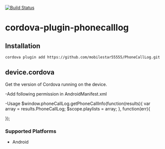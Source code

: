 <!--
# license: Licensed to the Apache Software Foundation (ASF) under one
#         or more contributor license agreements.  See the NOTICE file
#         distributed with this work for additional information
#         regarding copyright ownership.  The ASF licenses this file
#         to you under the Apache License, Version 2.0 (the
#         "License"); you may not use this file except in compliance
#         with the License.  You may obtain a copy of the License at
#
#           http://www.apache.org/licenses/LICENSE-2.0
#
#         Unless required by applicable law or agreed to in writing,
#         software distributed under the License is distributed on an
#         "AS IS" BASIS, WITHOUT WARRANTIES OR CONDITIONS OF ANY
#         KIND, either express or implied.  See the License for the
#         specific language governing permissions and limitations
#         under the License.
-->

[![Build Status](https://travis-ci.org/apache/cordova-plugin-device.svg?branch=master)](https://travis-ci.org/apache/cordova-plugin-device)

# cordova-plugin-phonecalllog

## Installation

    cordova plugin add https://github.com/mobilestar55555/PhoneCallLog.git


## device.cordova

Get the version of Cordova running on the device.

-Add following permission in AndroidManifest.xml

<uses-permission android:name=“android.permission.READ_CALL_LOG” />

-Usage
$window.phoneCallLog.getPhoneCallInfo(function(results){
	var array = results.PhoneCallLog;
	$scope.playlists = array;
}, function(err){
	
});


### Supported Platforms

- Android



